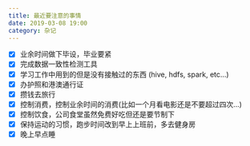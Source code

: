 ```yaml
---
title: 最近要注意的事情
date: 2019-03-08 19:00
category: 杂记
---
```


- [x] 业余时间做下毕设，毕业要紧
- [x] 完成数据一致性检测工具
- [x] 学习工作中用到的但是没有接触过的东西 (hive, hdfs, spark, etc...)
- [x] 办护照和港澳通行证
- [x] 攒钱去旅行
- [x] 控制消费，控制业余时间的消费(比如一个月看电影还是不要超过四次...)
- [x] 控制饮食，公司食堂虽然免费好吃但还是要节制下
- [x] 保持运动的习惯，跑步时间改到早上上班前，多去健身房
- [x] 晚上早点睡
